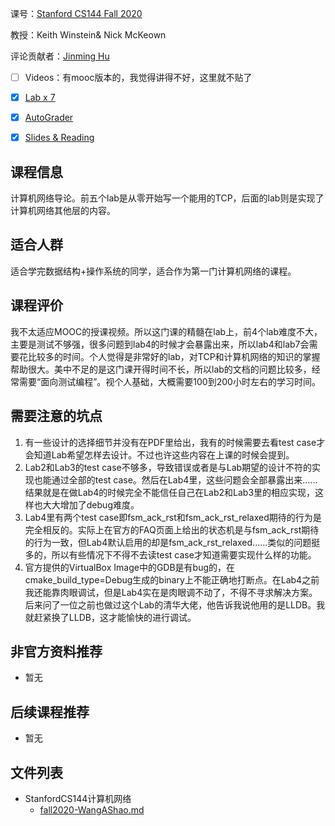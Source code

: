 课号：[Stanford CS144 Fall 2020](https://cs144.github.io/)

教授：Keith Winstein& Nick McKeown

评论贡献者：[Jinming Hu](https://conanhujinming.github.io/)

- [ ] Videos：有mooc版本的，我觉得讲得不好，这里就不贴了

- [X] [Lab x 7](https://pdos.csail.mit.edu/6.S081/2020/labs/guidance.html)
- [X] [AutoGrader](https://pdos.csail.mit.edu/6.S081/2020/labs/guidance.html) 

- [X] [Slides & Reading](https://pdos.csail.mit.edu/6.S081/2020/schedule.html)

## 课程信息

计算机网络导论。前五个lab是从零开始写一个能用的TCP，后面的lab则是实现了计算机网络其他层的内容。

## 适合人群

适合学完数据结构+操作系统的同学，适合作为第一门计算机网络的课程。

## 课程评价

我不太适应MOOC的授课视频。所以这门课的精髓在lab上，前4个lab难度不大，主要是测试不够强，很多问题到lab4的时候才会暴露出来，所以lab4和lab7会需要花比较多的时间。个人觉得是非常好的lab，对TCP和计算机网络的知识的掌握帮助很大。美中不足的是这门课开得时间不长，所以lab的文档的问题比较多，经常需要“面向测试编程”。视个人基础，大概需要100到200小时左右的学习时间。

## 需要注意的坑点

1. 有一些设计的选择细节并没有在PDF里给出，我有的时候需要去看test case才会知道Lab希望怎样去设计。不过也许这些内容在上课的时候会提到。
2. Lab2和Lab3的test case不够多，导致错误或者是与Lab期望的设计不符的实现也能通过全部的test case。然后在Lab4里，这些问题会全部暴露出来......结果就是在做Lab4的时候完全不能信任自己在Lab2和Lab3里的相应实现，这样也大大增加了debug难度。
3. Lab4里有两个test case即fsm_ack_rst和fsm_ack_rst_relaxed期待的行为是完全相反的。实际上在官方的FAQ页面上给出的状态机是与fsm_ack_rst期待的行为一致，但Lab4默认启用的却是fsm_ack_rst_relaxed......类似的问题挺多的，所以有些情况下不得不去读test case才知道需要实现什么样的功能。
4. 官方提供的VirtualBox Image中的GDB是有bug的，在cmake_build_type=Debug生成的binary上不能正确地打断点。在Lab4之前我还能靠肉眼调试，但是Lab4实在是肉眼调不动了，不得不寻求解决方案。后来问了一位之前也做过这个Lab的清华大佬，他告诉我说他用的是LLDB。我就赶紧换了LLDB，这才能愉快的进行调试。

## 非官方资料推荐

- 暂无

## 后续课程推荐

- 暂无

## 文件列表

- StanfordCS144计算机网络
    - [fall2020-WangAShao.md](https://github.com/conanhujinming/comments-for-awesome-courses/blob/main/StanfordCS144%E8%AE%A1%E7%AE%97%E6%9C%BA%E7%BD%91%E7%BB%9C/fall2020-WangAShao.md)

